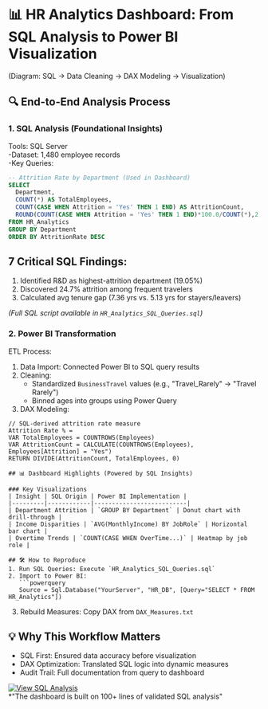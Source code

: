 # 📊 HR Analytics Dashboard: From SQL Analysis to Power BI Visualization 
(Diagram: SQL → Data Cleaning → DAX Modeling → Visualization)

## 🔍 End-to-End Analysis Process

### 1. SQL Analysis (Foundational Insights)
Tools: SQL Server  
-Dataset: 1,480 employee records  
-Key Queries:
```sql
-- Attrition Rate by Department (Used in Dashboard)
SELECT 
  Department,
  COUNT(*) AS TotalEmployees,
  COUNT(CASE WHEN Attrition = 'Yes' THEN 1 END) AS AttritionCount,
  ROUND(COUNT(CASE WHEN Attrition = 'Yes' THEN 1 END)*100.0/COUNT(*),2) AS AttritionRate
FROM HR_Analytics
GROUP BY Department
ORDER BY AttritionRate DESC
```
##  7 Critical SQL Findings:
1. Identified R&D as highest-attrition department (19.05%) 
2. Discovered 24.7% attrition among frequent travelers
3. Calculated avg tenure gap (7.36 yrs vs. 5.13 yrs for stayers/leavers)  

*(Full SQL script available in `HR_Analytics_SQL_Queries.sql`)*

### 2. Power BI Transformation
ETL Process:
1. Data Import: Connected Power BI to SQL query results  
2. Cleaning:  
   - Standardized `BusinessTravel` values (e.g., "Travel_Rarely" → "Travel Rarely")  
   - Binned ages into groups using Power Query  
3. DAX Modeling:  
```dax
// SQL-derived attrition rate measure
Attrition Rate % = 
VAR TotalEmployees = COUNTROWS(Employees)
VAR AttritionCount = CALCULATE(COUNTROWS(Employees), Employees[Attrition] = "Yes")
RETURN DIVIDE(AttritionCount, TotalEmployees, 0)

## 📊 Dashboard Highlights (Powered by SQL Insights)

### Key Visualizations
| Insight | SQL Origin | Power BI Implementation |
|---------|------------|--------------------------|
| Department Attrition | `GROUP BY Department` | Donut chart with drill-through |
| Income Disparities | `AVG(MonthlyIncome) BY JobRole` | Horizontal bar chart |
| Overtime Trends | `COUNT(CASE WHEN OverTime...)` | Heatmap by job role |

## 🛠️ How to Reproduce
1. Run SQL Queries: Execute `HR_Analytics_SQL_Queries.sql`  
2. Import to Power BI:  
   ```powerquery
   Source = Sql.Database("YourServer", "HR_DB", [Query="SELECT * FROM HR_Analytics"])
   ```
3. Rebuild Measures: Copy DAX from `DAX_Measures.txt`  

## 💡 Why This Workflow Matters
- SQL First: Ensured data accuracy before visualization  
- DAX Optimization: Translated SQL logic into dynamic measures  
- Audit Trail: Full documentation from query to dashboard  

[![View SQL Analysis](https://img.shields.io/badge/SQL-Code_Repo-blue)](https://github.com/JusticeAnalyst/HR_Analytics_SQL)  
*"The dashboard is built on 100+ lines of validated SQL analysis"
